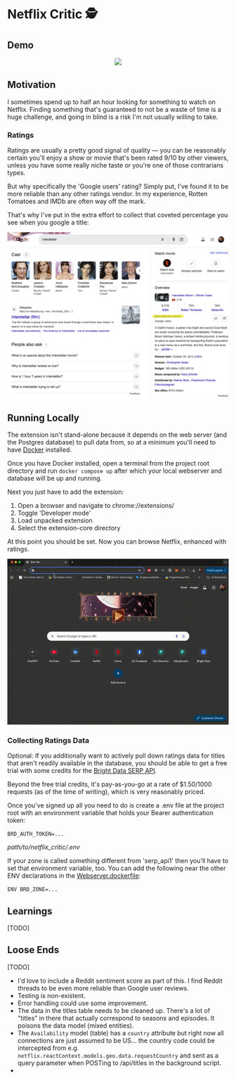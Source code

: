 # Netflix Critic 🕵️

## Demo
<p align="center">
<img src="./assets/critic-demo.gif" />
</p>

## Motivation
I sometimes spend up to half an hour looking for something to watch on Netflix. Finding something that's guaranteed to not be a waste of time is a huge challenge, and going in blind is a risk I'm not usually willing to take.

### Ratings
Ratings are usually a pretty good signal of quality — you can be reasonably certain you'll enjoy a show or movie that's been rated 9/10 by other viewers, unless you have some really niche taste or you're one of those contrarians types.

But why specifically the 'Google users' rating? Simply put, I've found it to be more reliable than any other ratings vendor. In my experience, Rotten Tomatoes and IMDb are often way off the mark. 

That's why I've put in the extra effort to collect that coveted percentage you see when you google a title:

<p align="center">
<img src="./assets/interstellar.png" />
</p>

## Running Locally
The extension isn't stand-alone because it depends on the web server (and the Postgres database) to pull data from, so at a minimum you'll need to have [Docker](https://www.docker.com/get-started/) installed.

Once you have Docker installed, open a terminal from the project root directory and run 
`docker compose up` after which your local webserver and database will be up and running.

Next you just have to add the extension:
1. Open a browser and navigate to chrome://extensions/
2. Toggle 'Developer mode'
3. Load unpacked extension
4. Select the extension-core directory

At this point you should be set. Now you can browse Netflix, enhanced with ratings.

<p align="center">
<img src="./assets/install-extension.gif" />
</p>

### Collecting Ratings Data
Optional: If you additionally want to actively pull down ratings data for titles that aren't readily available in the database, you should be able to get a free trial with some credits for the [Bright Data SERP API](https://brightdata.com/products/serp-api).

Beyond the free trial credits, it's pay-as-you-go at a rate of $1.50/1000 requests (as of the time of writing), which is very reasonably priced.

Once you've signed up all you need to do is create a .env file at the project root with an environment variable that holds your Bearer authentication token:

```
BRD_AUTH_TOKEN=...
```
*path/to/netflix_critic/.env*

If your zone is called something different from 'serp_api1' then you'll have to set that environment variable, too. You can add the following near the other ENV declarations in the [Webserver.dockerfile](./Webserver.dockerfile):
```
ENV BRD_ZONE=...
```

## Learnings
[TODO]

## Loose Ends
[TODO]
- I'd love to include a Reddit sentiment score as part of this. I find Reddit threads to be even more reliable than Google user reviews.
- Testing is non-existent.
- Error handling could use some improvement.
- The data in the titles table needs to be cleaned up. There's a lot of "titles" in there that actually correspond to seasons and episodes. It poisons the data model (mixed entities).
- The `Availability` model (table) has a `country` attribute but right now all connections are just assumed to be US... the country code could be intercepted from e.g. `netflix.reactContext.models.geo.data.requestCountry` and sent as a query parameter when POSTing to /api/titles in the background script.
- 